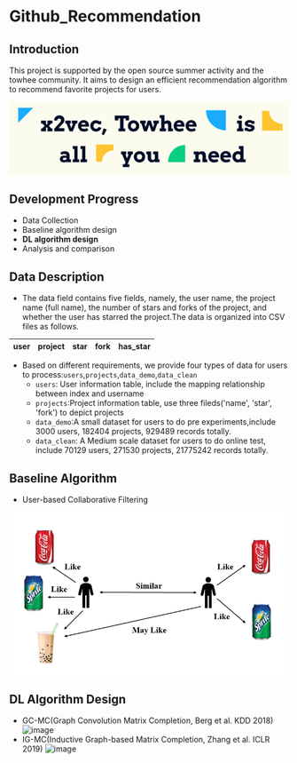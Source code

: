 # Github_Recommendation
## Introduction
This project is supported by the open source summer activity and the towhee community. It aims to design an efficient recommendation algorithm to recommend favorite projects for users.

![image](Image/towhee.png)

## Development Progress
* Data Collection
* Baseline algorithm design
* **DL algorithm design**
* Analysis and comparison

## Data Description
* The data field contains five fields, namely, the user name, the project name (full name), the number of stars and forks of the project, and whether the user has starred the project.The data is organized into CSV files as follows.

| user | project | star | fork | has_star |
| ---- | ---- | ---- |---- |---- |

* Based on different requirements, we provide four types of data for users to process:`users`,`projects`,`data_demo`,`data_clean`
    - `users`: User information table, include the mapping relationship between index and username
    - `projects`:Project information table, use three fileds('name', 'star', 'fork') to depict projects
    - `data_demo`:A small dataset for users to do pre experiments,include 3000 users, 182404 projects, 929489 records totally.
    - `data_clean`: A Medium scale dataset for users to do online test, include 70129 users, 271530 projects, 21775242 records totally.

## Baseline Algorithm
* User-based Collaborative Filtering

![image](Image/UbCF.png)

## DL Algorithm Design
* GC-MC(Graph Convolution Matrix Completion, Berg et al. KDD 2018)
![image](Image/GCMC.png)
* IG-MC(Inductive Graph-based Matrix Completion, Zhang et al. ICLR 2019)
![image](Image/IGMC.png)
